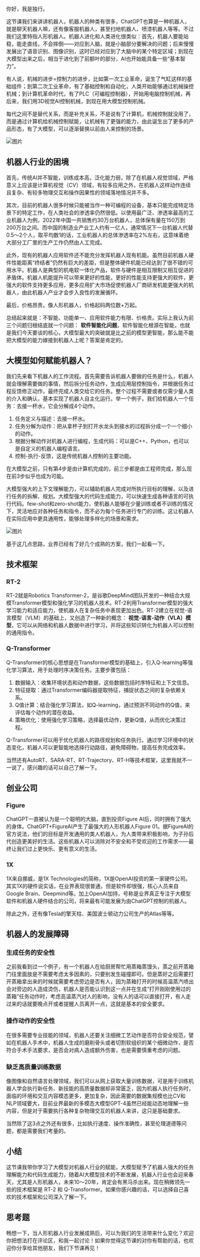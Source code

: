 你好，我是独行。

这节课我们来讲讲机器人，机器人的种类有很多，ChatGPT也算是一种机器人，就是聊天机器人嘛，还有像客服机器人，甚至扫地机器人、喷漆机器人等等。不过我们这里特指人形机器人。机器人进化和人类进化很类似：首先，机器人要能站稳，能走直线，不会摔倒——对应到人脑，就是小脑部分要解决的问题；后来慢慢发展出了语音识别、图像识别，这时已经对应到了大脑中的某个特定区域；到现在大模型出来之后，相当于进化到了前额叶的部分，AI也开始能具备一些“基本智力”。

有人说，机械的进步=控制力的进步，比如第一次工业革命，诞生了气缸这样的基础组件；到第二次工业革命，有了基础控制和自动化，人类开始能够通过机械操控机械；到计算机革命时代，有了PLC（可编程控制器），开始用电脑控制机械，再后来，我们用3D视觉AI控制机械，到现在用大模型控制机械。

每代之间不是替代关系，而是补充关系，不是说有了计算机，机械控制就没用了，而是通过计算机给机械控制赋能，让机械有了更强的能力，由此诞生出了更多的产品形态，有了大模型，可以逐渐替换以前由人来控制的场景。

![图片](https://static001.geekbang.org/resource/image/d3/8f/d3f50d3yy88322729f900c3d98cfda8f.png?wh=1910x1374)

## 机器人行业的困境

首先，传统AI并不智能，训练成本高，泛化能力弱，除了在机器人视觉领域，严格意义上应该是计算机视觉（CV）领域，有较多应用之外，在机器人这样动作连续且复杂、有较多物理交互和操作因果性的领域落地情况并不多。

其次，目前的机器人很多时候只能被当作一种可编程的设备，基本只能完成特定场景下的特定工作，在人类社会的渗透率仍然很低。以使用最广泛、渗透率最高的工业机器人为例，2022年中国一共销售约30万台机器人，总体保有量在150万到200万台之间。而中国的制造业产业工人约有一亿人，通常情况下一台机器人代替0.5～2个人，取平均数1的话，工业机器人的总体渗透率在2%左右，这意味着绝大部分工厂里的生产工作仍然由人工完成。

此外，现有的机器人应用软件还不能充分发挥机器人现有机能。虽然目前机器人硬件性能距离“终结者”仍然有巨大的差距，但是整体硬件机能已经达到了很不错的可用水平。机器人是典型的机电软一体化产品，软件与硬件是相互限制又相互促进的矛盾体。机器人机能提升可以带来更好的性能，更好的性能支持更强大的软件，更强大的软件支持更多应用，更多应用扩大市场促使机器人厂商研发机能更强大的机器人，由此机器人产业才会步入良性的发展循环。

最后，价格昂贵。像人形机器人，价格起码两位数+万起。

总结起来就是：不智能、功能单一、应用软件能力有限、价格贵。实际上我认为前三个问题归根结底就一个问题： **软件智能化问题**，软件智能化根源在智能，也就是我们今天要谈的核心，大模型最大的突破就是比之前的模型更智能，那么能不能把大模型的能力嫁接到机器人上呢？答案是肯定的。

## 大模型如何赋能机器人？

我们先来看下机器人的工作流程。首先需要告诉机器人要做的任务是什么，机器人就会理解需要做的事情，然后拆分任务动作，生成应用层控制指令，并根据任务过程反馈修正动作，最终完成人类交给它的任务。整个过程不需要或者仅需少量人类的介入和确认，基本实现了机器人自主化运行。举一个例子，我们给机器人一个任务：去接一杯水，它会分解成4个动作。

1. 任务定义与描述：去接一杯水。
2. 任务分解为动作：把从拿杯子到打开水龙头到接水的过程拆分成一个一个细小的动作。
3. 根据分解动作对机器人进行编程，生成代码：可以是C++、Python，也可以是自定义的机器人编程语言。
4. 控制-执行-反馈，这是传统机器人控制的主要功能。

在大模型之前，只有第4步是由计算机完成的，前三步都是由工程师完成，那么现在前3步似乎也成为可能。

大模型强大的上下文理解能力，可以辅助机器人完成对所执行目标的理解，以及进行任务的拆解、规划。大模型强大的代码生成能力，可以快速生成各种语言的可执行代码。few-shot和zero-shot能力，使机器人能够在少量训练或者不训练的情况下，灵活地应对各种任务和指令，而不必为每个任务进行专门的训练。这让机器人在实际应用中更具通用性，能够处理多样化的场景和需求。

![图片](https://static001.geekbang.org/resource/image/3c/7e/3c04bacf1422799cd5d2fdffe073f57e.png?wh=2010x914)

基于这几点思路，业界已经有了好几个成熟的方案，我们一起看一下。

## 技术框架

### RT-2

RT-2就是Robotics Transformer-2，是谷歌DeepMind团队开发的一种结合大规模Transformer模型和强化学习的机器人技术。RT-2利用Transformer模型的强大学习能力和适应能力，使机器人在复杂任务中表现更加出色。RT-2建立在视觉-语言模型（VLM）的基础上，又创造了一种新的概念： **视觉-语言-动作（VLA）模型**，它可以从网络和机器人数据中进行学习，并将这些知识转化为机器人可以控制的通用指令。

### Q-Transformer

Q-Transformer的核心思想是在Transformer模型的基础上，引入Q-learning等强化学习算法，用于处理时序决策任务。主要步骤包括：

1. 数据输入：收集环境状态和动作数据，这些数据包括时序特征和上下文信息。
2. 特征提取：通过Transformer编码器提取特征，捕捉状态之间的复杂依赖关系。
3. Q值计算：结合强化学习算法，如Q-learning，通过预测不同动作的Q值，来评估每个动作的潜在收益。
4. 策略优化：使用强化学习策略，选择最优动作，更新Q值，从而优化决策过程。

Q-Transformer可以用于优化机器人的路径规划和任务执行。通过学习环境中的状态变化，机器人可以更智能地选择行动路径，避免障碍物，提高任务完成效率。

当然还有AutoRT、SARA-RT、RT-Trajectory、RT-H等技术框架，这里我就不一一说了，感兴趣的话可以自己了解一下。

## 创业公司

### Figure

ChatGPT一直被认为是一个聪明的大脑，直到投资Figure AI后，同时拥有了强大的身体。ChatGPT+FigureAI产生了最强大的人形机器人Figure 01。据FigureAI的官方说法，他们的目标是开发通用的类人机器人，为人类带来积极影响，为子孙后代创造更美好的生活。这些机器人可以消除对不安全和不受欢迎的工作需求——最终让我们过上更快乐、更有意义的生活。

### 1X

1X来自挪威，是1X Technologies的简称，1X是OpenAI投资的第一家硬件公司。其实1X的硬件说实话，在业界表现很普通，但是软件却很强，核心人员来自Google Brain、Deepmind等。加上OpenAI加持，号称是业界真正专注于大模型软件和机器人硬件结合的公司，将来最有可能发展为由ChatGPT控制的机器人。

除此之外，还有像Tesla的擎天柱、美国波士顿动力公司生产的Atlas等等。

## 机器人的发展障碍

### 生成任务的安全性

之前我看到过一个例子，有一个机器人在给厨房帮忙用蒸箱蒸馒头，蒸之前开蒸箱门往里面放是不需要考虑太多因素的，只要别发生碰撞即可。但是蒸好之后需要打开蒸箱拿出来的时候就需要考虑旁边是否有人，因为蒸箱打开的时候高温蒸汽喷出会对旁边的人造成烫伤，机器人是否能认识到这一点并在生成“打开刚刚使用过的蒸箱”任务动作时，考虑高温蒸汽对人的影响，没有人的话可以直接打开，有人走过来的话就要晚点开或者提醒人员离开一点，这就是基本的安全要求。

### 操作动作的安全性

在很多需要专业技能的领域，机器人还要关注细微工艺动作是否符合安全规范，譬如在机器人手术中，机器人生成的磨削骨头或者切割软组织的某个细微动作，是否符合手术手法要求，是否会对病人造成额外伤害，也是需要慎重考虑的问题。

### 缺乏高质量训练数据

像图像和自然语言处理领域，我们可以从网上获取大量训练数据，可是用于训练机器人学会执行新任务、新技能的高质量数据却非常匮乏，因为机器人执行任务时，面临的环境和交互内容模态更多，更加复杂，因此需要的数据集规模也比CV和NLP领域要大，目前业界最新的多模态大模型GPT-4虽然已经能动态地理解一些内容，但是对于需要执行各种复杂物理交互的机器人来讲，这只是基础要求。

当然除了这3点之外还有很多，比如执行速度、操作准确性，甚至伦理道德等问题，都是需要我们考量的。

## 小结

这节课我带你学习了大模型对机器人行业的赋能，大模型赋予了机器人强大的任务理解能力和代码生成能力，随着AI大模型技术的不断发展，机器人行业也会迎来春天，尤其是人形机器人，未来10～20年，肯定会有黑马杀出来。现在稍微领先一些的技术框架是 RT-2 和 Q-Transformer。如果你感兴趣的话，可以选择自己喜欢的技术框架和公司深入了解一下。

## 思考题

畅想一下，当人形机器人行业发展成熟后，可以为我们的生活带来什么变化？欢迎你把想法打在评论区，和我一起讨论！如果你觉得这节课的对你有帮助的话，也欢迎你分享给其他朋友，我们下节课再见！